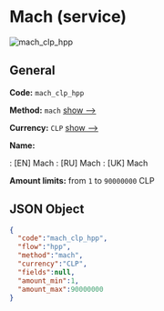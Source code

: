 
# Mach (service) 
![mach_clp_hpp](https://static.openfintech.io/payment_methods/mach_clp_hpp/logo.svg?w=400&c=v0.59.26#w200)  

## General 
 
**Code:** `mach_clp_hpp` 
 
**Method:** `mach` 
 [show -->](/payment-methods/mach/) 
 
**Currency:** `CLP` [show -->](/currencies/CLP/) 
 
**Name:** 
 
:	[EN] Mach 
:	[RU] Mach 
:	[UK] Mach 
 
**Amount limits:** from `1` to `90000000` CLP 

## JSON Object 

```json
{
  "code":"mach_clp_hpp",
  "flow":"hpp",
  "method":"mach",
  "currency":"CLP",
  "fields":null,
  "amount_min":1,
  "amount_max":90000000
}
```  
